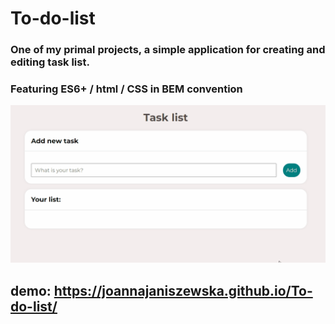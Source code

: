 # To-do-list
### One of my primal projects, a simple application for creating and editing task list.
### Featuring ES6+ / html / CSS in BEM convention
![display](images/share.png)
## demo: https://joannajaniszewska.github.io/To-do-list/

